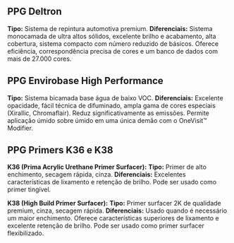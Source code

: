 ## PPG Deltron

**Tipo:** Sistema de repintura automotiva premium.
**Diferenciais:** Sistema monocamada de ultra altos sólidos, excelente brilho e acabamento, alta cobertura, sistema compacto com número reduzido de básicos. Oferece eficiência, correspondência precisa de cores e um banco de dados com mais de 27.000 cores.

## PPG Envirobase High Performance

**Tipo:** Sistema bicamada base água de baixo VOC.
**Diferenciais:** Excelente opacidade, fácil técnica de difuminado, ampla gama de cores especiais (Xirallic, Chromaflair). Reduz significativamente as emissões. Permite aplicação úmido sobre úmido em uma única demão com o OneVisit™ Modifier.

## PPG Primers K36 e K38

**K36 (Prima Acrylic Urethane Primer Surfacer):**
**Tipo:** Primer de alto enchimento, secagem rápida, cinza.
**Diferenciais:** Excelentes características de lixamento e retenção de brilho. Pode ser usado como primer tingível.

**K38 (High Build Primer Surfacer):**
**Tipo:** Primer surfacer 2K de qualidade premium, cinza, secagem rápida.
**Diferenciais:** Usado quando é necessário um maior enchimento. Oferece características superiores de lixamento e excelente retenção de brilho. Pode ser usado como primer surfacer flexibilizado.

